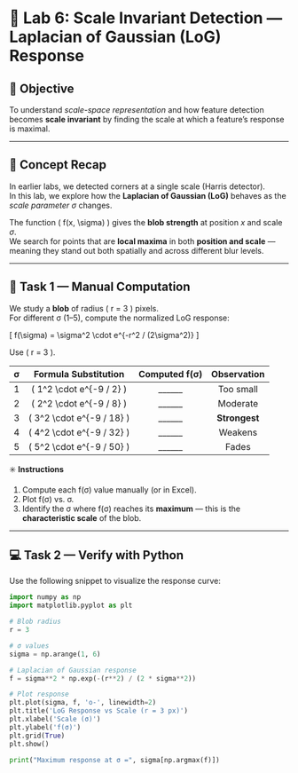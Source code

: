 # 🧪 Lab 6: Scale Invariant Detection — Laplacian of Gaussian (LoG) Response

## 🎯 Objective

To understand *scale-space representation* and how feature detection becomes **scale invariant** by finding the scale at which a feature’s response is maximal.

---

## 🧠 Concept Recap

In earlier labs, we detected corners at a single scale (Harris detector).  
In this lab, we explore how the **Laplacian of Gaussian (LoG)** behaves as the *scale parameter σ* changes.

The function \( f(x, \sigma) \) gives the **blob strength** at position *x* and scale *σ*.  
We search for points that are **local maxima** in both **position and scale** — meaning they stand out both spatially and across different blur levels.

---

## 🧩 Task 1 — Manual Computation

We study a **blob** of radius \( r = 3 \) pixels.  
For different σ (1–5), compute the normalized LoG response:

\[
f(\sigma) = \sigma^2 \cdot e^{-r^2 / (2\sigma^2)}
\]

Use \( r = 3 \).

| σ | Formula Substitution | Computed f(σ) | Observation |
|:-:|:-:|:-:|:-:|
| 1 | \( 1^2 \cdot e^{-9 / 2} \) | ______ | Too small |
| 2 | \( 2^2 \cdot e^{-9 / 8} \) | ______ | Moderate |
| 3 | \( 3^2 \cdot e^{-9 / 18} \) | ______ | **Strongest** |
| 4 | \( 4^2 \cdot e^{-9 / 32} \) | ______ | Weakens |
| 5 | \( 5^2 \cdot e^{-9 / 50} \) | ______ | Fades |

✳️ **Instructions**
1. Compute each f(σ) value manually (or in Excel).  
2. Plot f(σ) vs. σ.  
3. Identify the σ where f(σ) reaches its **maximum** — this is the **characteristic scale** of the blob.

---

## 💻 Task 2 — Verify with Python

Use the following snippet to visualize the response curve:

```python
import numpy as np
import matplotlib.pyplot as plt

# Blob radius
r = 3

# σ values
sigma = np.arange(1, 6)

# Laplacian of Gaussian response
f = sigma**2 * np.exp(-(r**2) / (2 * sigma**2))

# Plot response
plt.plot(sigma, f, 'o-', linewidth=2)
plt.title('LoG Response vs Scale (r = 3 px)')
plt.xlabel('Scale (σ)')
plt.ylabel('f(σ)')
plt.grid(True)
plt.show()

print("Maximum response at σ =", sigma[np.argmax(f)])

